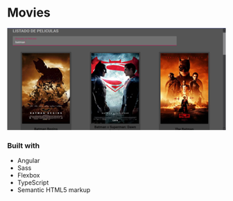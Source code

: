 # Movies

![](./Captura%20de%20pantalla%20.png)

### Built with

- Angular
- Sass
- Flexbox
- TypeScript
- Semantic HTML5 markup
